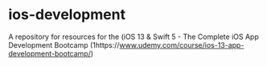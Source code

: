 # ios-development
A repository for resources for the (iOS 13 &amp; Swift 5 - The Complete iOS App Development Bootcamp (1https://www.udemy.com/course/ios-13-app-development-bootcamp/)
